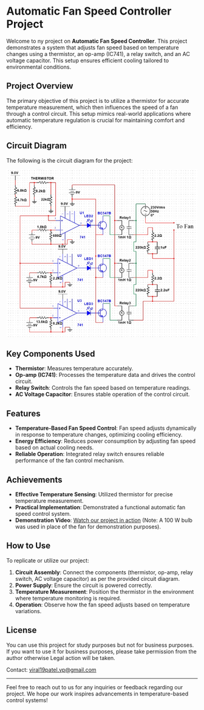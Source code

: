 # Automatic Fan Speed Controller Project

Welcome to ny project on **Automatic Fan Speed Controller**. This project demonstrates a system that adjusts fan speed based on temperature changes using a thermistor, an op-amp (IC741), a relay switch, and an AC voltage capacitor. This setup ensures efficient cooling tailored to environmental conditions.

## Project Overview

The primary objective of this project is to utilize a thermistor for accurate temperature measurement, which then influences the speed of a fan through a control circuit. This setup mimics real-world applications where automatic temperature regulation is crucial for maintaining comfort and efficiency.

## Circuit Diagram

The following is the circuit diagram for the project:

![Circuit Diagram](./Fan_speed_controller.png)

## Key Components Used

- **Thermistor**: Measures temperature accurately.
- **Op-amp (IC741)**: Processes the temperature data and drives the control circuit.
- **Relay Switch**: Controls the fan speed based on temperature readings.
- **AC Voltage Capacitor**: Ensures stable operation of the control circuit.

## Features

- **Temperature-Based Fan Speed Control**: Fan speed adjusts dynamically in response to temperature changes, optimizing cooling efficiency.
- **Energy Efficiency**: Reduces power consumption by adjusting fan speed based on actual cooling needs.
- **Reliable Operation**: Integrated relay switch ensures reliable performance of the fan control mechanism.

## Achievements

- **Effective Temperature Sensing**: Utilized thermistor for precise temperature measurement.
- **Practical Implementation**: Demonstrated a functional automatic fan speed control system.
- **Demonstration Video**: [Watch our project in action](https://drive.google.com/file/d/156V3i_2Y7_KmLLYiVFdqQFL7fI4UX5Mt/view?usp=drive_link) (Note: A 100 W bulb was used in place of the fan for demonstration purposes).

## How to Use

To replicate or utilize our project:
1. **Circuit Assembly**: Connect the components (thermistor, op-amp, relay switch, AC voltage capacitor) as per the provided circuit diagram.
2. **Power Supply**: Ensure the circuit is powered correctly.
3. **Temperature Measurement**: Position the thermistor in the environment where temperature monitoring is required.
4. **Operation**: Observe how the fan speed adjusts based on temperature variations.

## License

You can use this project for study purposes but not for business purposes. If you want to use it for business purposes, please take permission from the author otherwise Legal action will be taken.

Contact: viral19patel.vp@gmail.com

---

Feel free to reach out to us for any inquiries or feedback regarding our project. We hope our work inspires advancements in temperature-based control systems!
